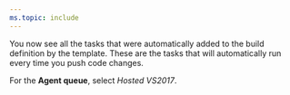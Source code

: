 ```yaml
---
ms.topic: include
---
```


You now see all the tasks that were automatically added to the build definition by the template. These are the tasks that will automatically run every time you push code changes.

For the **Agent queue**, select _Hosted VS2017_.
